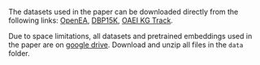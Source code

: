 The datasets used in the paper can be downloaded directly from the following links: [OpenEA](https://github.com/nju-websoft/OpenEA), [DBP15K](https://github.com/nju-websoft/JAPE), [OAEI KG Track](https://oaei.ontologymatching.org/2024/knowledgegraph/index.html).

Due to space limitations, all datasets and pretrained embeddings used in the paper are on [google drive](https://drive.google.com/file/d/1KGsSvb-RX1wpBzkUlY7DBQkn4-pEY8E_/view?usp=sharing). Download and unzip all files in the `data` folder.